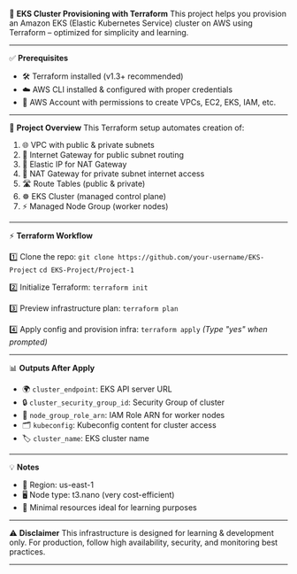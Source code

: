 🚀 **EKS Cluster Provisioning with Terraform**
This project helps you provision an Amazon EKS (Elastic Kubernetes Service) cluster on AWS using Terraform – optimized for simplicity and learning.

---

✅ **Prerequisites**

* 🛠️ Terraform installed (v1.3+ recommended)
* ☁️ AWS CLI installed & configured with proper credentials
* 🔐 AWS Account with permissions to create VPCs, EC2, EKS, IAM, etc.

---

📝 **Project Overview**
This Terraform setup automates creation of:

1. 🌐 VPC with public & private subnets
2. 🚪 Internet Gateway for public subnet routing
3. 📡 Elastic IP for NAT Gateway
4. 🔧 NAT Gateway for private subnet internet access
5. 🛣️ Route Tables (public & private)
6. ☸️ EKS Cluster (managed control plane)
7. ⚡ Managed Node Group (worker nodes)

---

⚡ **Terraform Workflow**

1️⃣ Clone the repo:
`git clone https://github.com/your-username/EKS-Project`
`cd EKS-Project/Project-1`

2️⃣ Initialize Terraform:
`terraform init`

3️⃣ Preview infrastructure plan:
`terraform plan`

4️⃣ Apply config and provision infra:
`terraform apply`
*(Type "yes" when prompted)*

---

📊 **Outputs After Apply**

* 🌍 `cluster_endpoint`: EKS API server URL
* 🔒 `cluster_security_group_id`: Security Group of cluster
* 🔑 `node_group_role_arn`: IAM Role ARN for worker nodes
* 🗂️ `kubeconfig`: Kubeconfig content for cluster access
* 🏷️ `cluster_name`: EKS cluster name

---



💡 **Notes**

* 📍 Region: us-east-1
* 🖥️ Node type: t3.nano (very cost-efficient)
* 🧱 Minimal resources ideal for learning purposes

---

⚠️ **Disclaimer**
This infrastructure is designed for learning & development only.
For production, follow high availability, security, and monitoring best practices.

---

